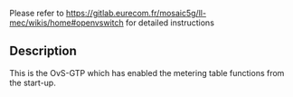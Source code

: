 Please refer to https://gitlab.eurecom.fr/mosaic5g/ll-mec/wikis/home#openvswitch for detailed instructions

## Description

This is the OvS-GTP which has enabled the metering table functions from the start-up.

